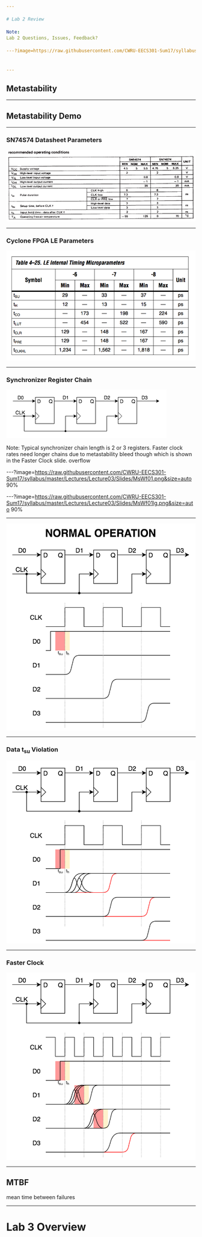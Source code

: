 ```yaml
---

# Lab 2 Review

Note:
Lab 2 Questions, Issues, Feedback?

---?image=https://raw.githubusercontent.com/CWRU-EECS301-Sum17/syllabus/master/Lectures/Lecture03/Slides/BadSimulation.png&size=90% 90%


---
```


## Metastability


---

## Metastability Demo


---

### SN74S74 Datasheet Parameters

![74S74 Specs](https://raw.githubusercontent.com/CWRU-EECS301-Sum17/syllabus/master/Lectures/Lecture03/Slides/Specs_SN74S74.png)

---

### Cyclone FPGA LE Parameters

![Cyclone Specs](https://raw.githubusercontent.com/CWRU-EECS301-Sum17/syllabus/master/Lectures/Lecture03/Slides/Specs_Cyclone.png)

---

### Synchronizer Register Chain

![Sync Chain](https://raw.githubusercontent.com/CWRU-EECS301-Sum17/syllabus/master/Lectures/Lecture03/Slides/SyncChain.png)

Note:
Typical synchronizer chain length is 2 or 3 registers.
Faster clock rates need longer chains due to metastability bleed though which is shown in the Faster Clock slide.
overflow

---?image=https://raw.githubusercontent.com/CWRU-EECS301-Sum17/syllabus/master/Lectures/Lecture03/Slides/MsWf01.png&size=auto 90%

---?image=https://raw.githubusercontent.com/CWRU-EECS301-Sum17/syllabus/master/Lectures/Lecture03/Slides/MsWf01lg.png&size=auto 90%

---

![Normal Op](https://raw.githubusercontent.com/CWRU-EECS301-Sum17/syllabus/master/Lectures/Lecture03/Slides/MsWf01.png)

---

### Data t<sub>su</sub> Violation

![Metastable Op](https://raw.githubusercontent.com/CWRU-EECS301-Sum17/syllabus/master/Lectures/Lecture03/Slides/MsWf02.png)

---

### Faster Clock

![Fast Clock Metastable Op](https://raw.githubusercontent.com/CWRU-EECS301-Sum17/syllabus/master/Lectures/Lecture03/Slides/MsWf03.png)


---

## MTBF

mean time between failures


---

# Lab 3 Overview
